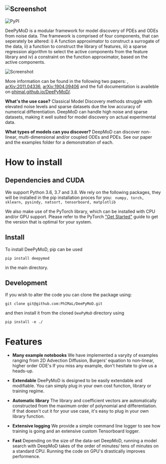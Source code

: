 ![Screenshot](docs/figures/DeepMoD_logo.png)
--------------------------------------------------------------------------------
<img alt="PyPI" src="https://img.shields.io/pypi/v/deepymod?style=flat-square"> 

DeePyMoD is a modular framework for model discovery of PDEs and ODEs from noise data. The framework is comprised of four components, that can seperately be altered: i) A function approximator to construct a surrogate of the data, ii) a function to construct the library of features, iii) a sparse regression algorithm to select the active components from the feature library and iv) a constraint on the function approximator, based on the active components. 

![Screenshot](docs/figures/framework.png)

More information can be found in the following two papers: , [arXiv:2011.04336](https://arxiv.org/abs/2011.04336), [arXiv:1904.09406](http://arxiv.org/abs/1904.09406) and the full documentation is availeble on [phimal.github.io/DeePyMoD/](https://phimal.github.io/DeePyMoD/).

**What's the use case?** Classical Model Discovery methods struggle with elevated noise levels and sparse datasets due the low accuracy of numerical differentiation. DeepMoD can handle high noise and sparse datasets, making it well suited for model discovery on actual experimental data.

**What types of models can you discover?** DeepMoD can discover non-linear, multi-dimensional and/or coupled ODEs and PDEs. See our paper and the examples folder for a demonstration of each.

# How to install

## Dependencies and CUDA
We support Python 3.6, 3.7 and 3.8.
We rely on the following packages, they will be installed in the pip installation proces for you:
``` numpy, torch, sklearn, pysindy, natsort, tensorboard, matplotlib```


We also make use of the PyTorch library, which can be installed with CPU and/or GPU support. Please
refer to the PyTorch ["Get Started"](https://pytorch.org/get-started/locally/) guide to get the version
that is optimal for your system. 

## Install 
To install DeePyMoD, pip can be used

``` pip install deepymod ```

in the main directory. 


## Development

If you wish to alter the code you can clone the package using:

``` git clone git@github.com:PhIMaL/DeePyMoD.git ```

and then install it from the cloned `DeePyMoD` directory using

``` pip install -e ./ ```

# Features

* **Many example notebooks** We have implemented a varyity of examples ranging from 2D Advection Diffusion, Burgers' equation to non-linear, higher order ODE's If you miss any example, don't hesitate to give us a heads-up.

* **Extendable** DeePyMoD is designed to be easily extendable and modifiable. You can simply plug in your own cost function, library or training regime.

* **Automatic library** The library and coefficient vectors are automatically constructed from the maximum order of polynomial and differentiation. If that doesn't cut it for your use case, it's easy to plug in your own library function.

* **Extensive logging** We provide a simple command line logger to see how training is going and an extensive custom Tensorboard logger.

* **Fast** Depending on the size of the data-set DeepMoD, running a model search with DeepMoD takes of the order of minutes/ tens of minutes on a standard CPU. Running the code on GPU's drastically improves performence. 

